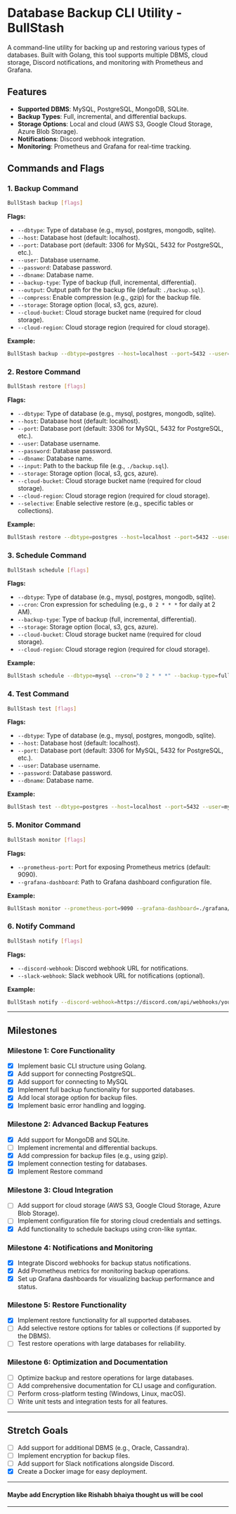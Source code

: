 # Database Backup CLI Utility - BullStash

A command-line utility for backing up and restoring various types of databases. Built with Golang, this tool supports multiple DBMS, cloud storage, Discord notifications, and monitoring with Prometheus and Grafana.

## Features
- **Supported DBMS**: MySQL, PostgreSQL, MongoDB, SQLite.
- **Backup Types**: Full, incremental, and differential backups.
- **Storage Options**: Local and cloud (AWS S3, Google Cloud Storage, Azure Blob Storage).
- **Notifications**: Discord webhook integration.
- **Monitoring**: Prometheus and Grafana for real-time tracking.

## Commands and Flags
### 1. Backup Command
```bash
BullStash backup [flags]
```
**Flags:**
- `--dbtype`: Type of database (e.g., mysql, postgres, mongodb, sqlite).
- `--host`: Database host (default: localhost).
- `--port`: Database port (default: 3306 for MySQL, 5432 for PostgreSQL, etc.).
- `--user`: Database username.
- `--password`: Database password.
- `--dbname`: Database name.
- `--backup-type`: Type of backup (full, incremental, differential).
- `--output`: Output path for the backup file (default: `./backup.sql`).
- `--compress`: Enable compression (e.g., gzip) for the backup file.
- `--storage`: Storage option (local, s3, gcs, azure).
- `--cloud-bucket`: Cloud storage bucket name (required for cloud storage).
- `--cloud-region`: Cloud storage region (required for cloud storage).

**Example:**
```bash
BullStash backup --dbtype=postgres --host=localhost --port=5432 --user=myuser --password=mypassword --dbname=mydb --backup-type=full --output=./backup.sql --compress --storage=s3 --cloud-bucket=mybucket --cloud-region=us-east-1
```

### 2. Restore Command
```bash
BullStash restore [flags]
```
**Flags:**
- `--dbtype`: Type of database (e.g., mysql, postgres, mongodb, sqlite).
- `--host`: Database host (default: localhost).
- `--port`: Database port (default: 3306 for MySQL, 5432 for PostgreSQL, etc.).
- `--user`: Database username.
- `--password`: Database password.
- `--dbname`: Database name.
- `--input`: Path to the backup file (e.g., `./backup.sql`).
- `--storage`: Storage option (local, s3, gcs, azure).
- `--cloud-bucket`: Cloud storage bucket name (required for cloud storage).
- `--cloud-region`: Cloud storage region (required for cloud storage).
- `--selective`: Enable selective restore (e.g., specific tables or collections).

**Example:**
```bash
BullStash restore --dbtype=postgres --host=localhost --port=5432 --user=myuser --password=mypassword --dbname=mydb --input=./backup.sql --storage=s3 --cloud-bucket=mybucket --cloud-region=us-east-1
```

### 3. Schedule Command
```bash
BullStash schedule [flags]
```
**Flags:**
- `--dbtype`: Type of database (e.g., mysql, postgres, mongodb, sqlite).
- `--cron`: Cron expression for scheduling (e.g., `0 2 * * *` for daily at 2 AM).
- `--backup-type`: Type of backup (full, incremental, differential).
- `--storage`: Storage option (local, s3, gcs, azure).
- `--cloud-bucket`: Cloud storage bucket name (required for cloud storage).
- `--cloud-region`: Cloud storage region (required for cloud storage).

**Example:**
```bash
BullStash schedule --dbtype=mysql --cron="0 2 * * *" --backup-type=full --storage=s3 --cloud-bucket=mybucket --cloud-region=us-east-1
```

### 4. Test Command
```bash
BullStash test [flags]
```
**Flags:**
- `--dbtype`: Type of database (e.g., mysql, postgres, mongodb, sqlite).
- `--host`: Database host (default: localhost).
- `--port`: Database port (default: 3306 for MySQL, 5432 for PostgreSQL, etc.).
- `--user`: Database username.
- `--password`: Database password.
- `--dbname`: Database name.

**Example:**
```bash
BullStash test --dbtype=postgres --host=localhost --port=5432 --user=myuser --password=mypassword --dbname=mydb
```

### 5. Monitor Command
```bash
BullStash monitor [flags]
```
**Flags:**
- `--prometheus-port`: Port for exposing Prometheus metrics (default: 9090).
- `--grafana-dashboard`: Path to Grafana dashboard configuration file.

**Example:**
```bash
BullStash monitor --prometheus-port=9090 --grafana-dashboard=./grafana/dashboard.json
```

### 6. Notify Command
```bash
BullStash notify [flags]
```
**Flags:**
- `--discord-webhook`: Discord webhook URL for notifications.
- `--slack-webhook`: Slack webhook URL for notifications (optional).

**Example:**
```bash
BullStash notify --discord-webhook=https://discord.com/api/webhooks/your-webhook-url
```

---

## Milestones

### **Milestone 1: Core Functionality**
- [X] Implement basic CLI structure using Golang.
- [X] Add support for connecting PostgreSQL.
- [X] Add support for connecting to MySQL
- [X] Implement full backup functionality for supported databases.
- [X] Add local storage option for backup files.
- [X] Implement basic error handling and logging.

### **Milestone 2: Advanced Backup Features**
- [X] Add support for MongoDB and SQLite.
- [ ] Implement incremental and differential backups.
- [X] Add compression for backup files (e.g., using gzip).
- [X] Implement connection testing for databases.
- [X] Implement Restore command

### **Milestone 3: Cloud Integration**
- [ ] Add support for cloud storage (AWS S3, Google Cloud Storage, Azure Blob Storage).
- [ ] Implement configuration file for storing cloud credentials and settings.
- [X] Add functionality to schedule backups using cron-like syntax.

### **Milestone 4: Notifications and Monitoring**
- [X] Integrate Discord webhooks for backup status notifications.
- [X] Add Prometheus metrics for monitoring backup operations.
- [X] Set up Grafana dashboards for visualizing backup performance and status.

### **Milestone 5: Restore Functionality**
- [X] Implement restore functionality for all supported databases.
- [ ] Add selective restore options for tables or collections (if supported by the DBMS).
- [ ] Test restore operations with large databases for reliability.

### **Milestone 6: Optimization and Documentation**
- [ ] Optimize backup and restore operations for large databases.
- [ ] Add comprehensive documentation for CLI usage and configuration.
- [ ] Perform cross-platform testing (Windows, Linux, macOS).
- [ ] Write unit tests and integration tests for all features.

---

## Stretch Goals
- [ ] Add support for additional DBMS (e.g., Oracle, Cassandra).
- [ ] Implement encryption for backup files.
- [ ] Add support for Slack notifications alongside Discord.
- [X] Create a Docker image for easy deployment.

---

#### Maybe add Encryption like Rishabh bhaiya thought us will be cool 

---